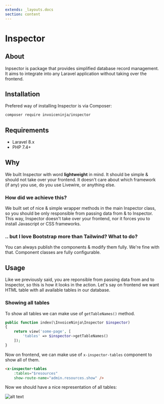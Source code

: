 ```yaml
---
extends: _layouts.docs 
section: content
---
```


# Inspector

## About

Inpsector is package that provides simplified database record management. It aims to integrate into any Laravel application without taking over the frontend.

## Installation

Prefered way of installing Inspector is via Composer:

```bash 
composer require invoiceninja/inspector
```

## Requirements
- Laravel 8.x
- PHP 7.4+

## Why

We built Inspector with word **lightweight** in mind. It should be simple & should not take over your frontend. It doesn't care about which framework (if any) you use,
do you use Livewire, or anything else.

### How did we achieve this?

We built set of nice & simple wrapper methods in the main Inspector class, so you should be only responsible from passing data from & to Inspector. This way, Inspector
doesn't take over your frontend, nor it forces you to install Javascript or CSS frameworks.

### .. but I love Bootstrap more than Tailwind? What to do?

You can always publish the components & modify them fully. We're fine with that. Component classes are fully configurable.

## Usage

Like we previously said, you are reponsible from passing data from and to Inspector, so this is how it looks in the action. Let's say on frontend we want HTML table
with all available tables in our database.

### Showing all tables

To show all tables we can make use of `getTableNames()` method.

```php
public function index(\InvoiceNinja\Inspector $inspector)
{
    return view('some-page', [
        'tables' => $inspector->getTableNames()
    ]);
}
```

Now on frontend, we can make use of `x-inspector-tables` component to show all of them.

```html
<x-inspector-tables 
    :tables="$resources" 
    show-route-name="admin.resources.show" />
```

Now we should have a nice representation of all tables:

![alt text](/assets/images/packages/inspector/show-all-tables.png "Showing all tables")

